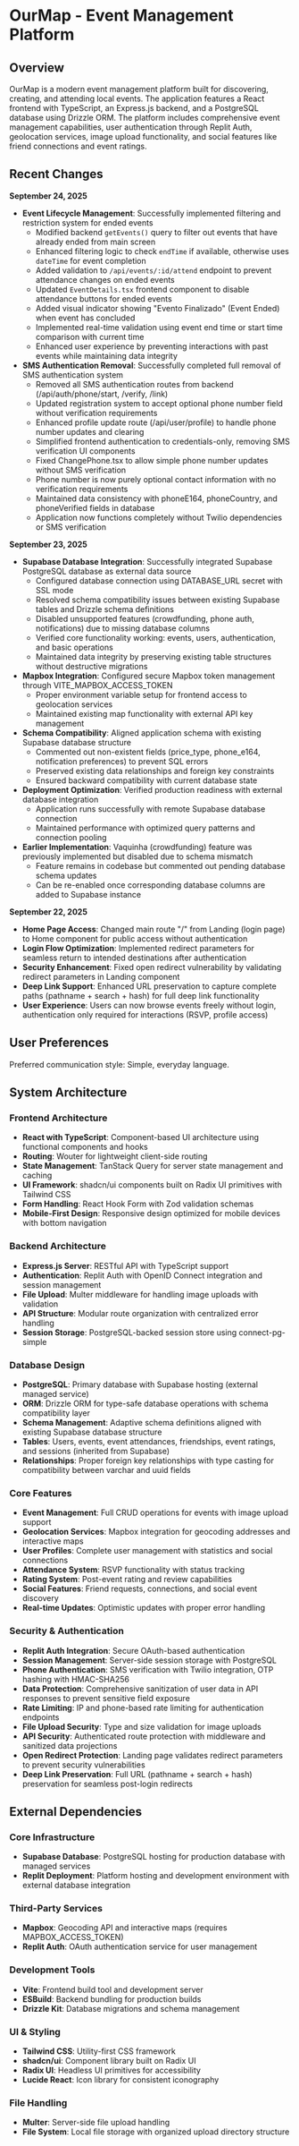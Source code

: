 # OurMap - Event Management Platform

## Overview

OurMap is a modern event management platform built for discovering, creating, and attending local events. The application features a React frontend with TypeScript, an Express.js backend, and a PostgreSQL database using Drizzle ORM. The platform includes comprehensive event management capabilities, user authentication through Replit Auth, geolocation services, image upload functionality, and social features like friend connections and event ratings.

## Recent Changes

**September 24, 2025**
- **Event Lifecycle Management**: Successfully implemented filtering and restriction system for ended events
  - Modified backend `getEvents()` query to filter out events that have already ended from main screen
  - Enhanced filtering logic to check `endTime` if available, otherwise uses `dateTime` for event completion
  - Added validation to `/api/events/:id/attend` endpoint to prevent attendance changes on ended events
  - Updated `EventDetails.tsx` frontend component to disable attendance buttons for ended events
  - Added visual indicator showing "Evento Finalizado" (Event Ended) when event has concluded
  - Implemented real-time validation using event end time or start time comparison with current time
  - Enhanced user experience by preventing interactions with past events while maintaining data integrity
- **SMS Authentication Removal**: Successfully completed full removal of SMS authentication system
  - Removed all SMS authentication routes from backend (/api/auth/phone/start, /verify, /link)
  - Updated registration system to accept optional phone number field without verification requirements
  - Enhanced profile update route (/api/user/profile) to handle phone number updates and clearing
  - Simplified frontend authentication to credentials-only, removing SMS verification UI components
  - Fixed ChangePhone.tsx to allow simple phone number updates without SMS verification
  - Phone number is now purely optional contact information with no verification requirements
  - Maintained data consistency with phoneE164, phoneCountry, and phoneVerified fields in database
  - Application now functions completely without Twilio dependencies or SMS verification

**September 23, 2025**
- **Supabase Database Integration**: Successfully integrated Supabase PostgreSQL database as external data source
  - Configured database connection using DATABASE_URL secret with SSL mode
  - Resolved schema compatibility issues between existing Supabase tables and Drizzle schema definitions
  - Disabled unsupported features (crowdfunding, phone auth, notifications) due to missing database columns
  - Verified core functionality working: events, users, authentication, and basic operations
  - Maintained data integrity by preserving existing table structures without destructive migrations
- **Mapbox Integration**: Configured secure Mapbox token management through VITE_MAPBOX_ACCESS_TOKEN
  - Proper environment variable setup for frontend access to geolocation services
  - Maintained existing map functionality with external API key management
- **Schema Compatibility**: Aligned application schema with existing Supabase database structure
  - Commented out non-existent fields (price_type, phone_e164, notification preferences) to prevent SQL errors
  - Preserved existing data relationships and foreign key constraints
  - Ensured backward compatibility with current database state
- **Deployment Optimization**: Verified production readiness with external database integration
  - Application runs successfully with remote Supabase database connection
  - Maintained performance with optimized query patterns and connection pooling
- **Earlier Implementation**: Vaquinha (crowdfunding) feature was previously implemented but disabled due to schema mismatch
  - Feature remains in codebase but commented out pending database schema updates
  - Can be re-enabled once corresponding database columns are added to Supabase instance

**September 22, 2025**
- **Home Page Access**: Changed main route "/" from Landing (login page) to Home component for public access without authentication
- **Login Flow Optimization**: Implemented redirect parameters for seamless return to intended destinations after authentication
- **Security Enhancement**: Fixed open redirect vulnerability by validating redirect parameters in Landing component
- **Deep Link Support**: Enhanced URL preservation to capture complete paths (pathname + search + hash) for full deep link functionality
- **User Experience**: Users can now browse events freely without login, authentication only required for interactions (RSVP, profile access)

## User Preferences

Preferred communication style: Simple, everyday language.

## System Architecture

### Frontend Architecture
- **React with TypeScript**: Component-based UI architecture using functional components and hooks
- **Routing**: Wouter for lightweight client-side routing
- **State Management**: TanStack Query for server state management and caching
- **UI Framework**: shadcn/ui components built on Radix UI primitives with Tailwind CSS
- **Form Handling**: React Hook Form with Zod validation schemas
- **Mobile-First Design**: Responsive design optimized for mobile devices with bottom navigation

### Backend Architecture
- **Express.js Server**: RESTful API with TypeScript support
- **Authentication**: Replit Auth with OpenID Connect integration and session management
- **File Upload**: Multer middleware for handling image uploads with validation
- **API Structure**: Modular route organization with centralized error handling
- **Session Storage**: PostgreSQL-backed session store using connect-pg-simple

### Database Design
- **PostgreSQL**: Primary database with Supabase hosting (external managed service)
- **ORM**: Drizzle ORM for type-safe database operations with schema compatibility layer
- **Schema Management**: Adaptive schema definitions aligned with existing Supabase database structure
- **Tables**: Users, events, event attendances, friendships, event ratings, and sessions (inherited from Supabase)
- **Relationships**: Proper foreign key relationships with type casting for compatibility between varchar and uuid fields

### Core Features
- **Event Management**: Full CRUD operations for events with image upload support
- **Geolocation Services**: Mapbox integration for geocoding addresses and interactive maps
- **User Profiles**: Complete user management with statistics and social connections
- **Attendance System**: RSVP functionality with status tracking
- **Rating System**: Post-event rating and review capabilities
- **Social Features**: Friend requests, connections, and social event discovery
- **Real-time Updates**: Optimistic updates with proper error handling

### Security & Authentication
- **Replit Auth Integration**: Secure OAuth-based authentication
- **Session Management**: Server-side session storage with PostgreSQL
- **Phone Authentication**: SMS verification with Twilio integration, OTP hashing with HMAC-SHA256
- **Data Protection**: Comprehensive sanitization of user data in API responses to prevent sensitive field exposure
- **Rate Limiting**: IP and phone-based rate limiting for authentication endpoints
- **File Upload Security**: Type and size validation for image uploads
- **API Security**: Authenticated route protection with middleware and sanitized data projections
- **Open Redirect Protection**: Landing page validates redirect parameters to prevent security vulnerabilities
- **Deep Link Preservation**: Full URL (pathname + search + hash) preservation for seamless post-login redirects

## External Dependencies

### Core Infrastructure
- **Supabase Database**: PostgreSQL hosting for production database with managed services
- **Replit Deployment**: Platform hosting and development environment with external database integration

### Third-Party Services
- **Mapbox**: Geocoding API and interactive maps (requires MAPBOX_ACCESS_TOKEN)
- **Replit Auth**: OAuth authentication service for user management

### Development Tools
- **Vite**: Frontend build tool and development server
- **ESBuild**: Backend bundling for production builds
- **Drizzle Kit**: Database migrations and schema management

### UI & Styling
- **Tailwind CSS**: Utility-first CSS framework
- **shadcn/ui**: Component library built on Radix UI
- **Radix UI**: Headless UI primitives for accessibility
- **Lucide React**: Icon library for consistent iconography

### File Handling
- **Multer**: Server-side file upload handling
- **File System**: Local file storage with organized upload directory structure